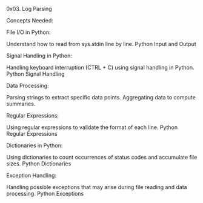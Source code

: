 0x03. Log Parsing

Concepts Needed:

File I/O in Python:

Understand how to read from sys.stdin line by line.
Python Input and Output

Signal Handling in Python:

Handling keyboard interruption (CTRL + C) using signal handling in Python.
Python Signal Handling

Data Processing:

Parsing strings to extract specific data points.
Aggregating data to compute summaries.

Regular Expressions:

Using regular expressions to validate the format of each line.
Python Regular Expressions

Dictionaries in Python:

Using dictionaries to count occurrences of status codes and accumulate file sizes.
Python Dictionaries

Exception Handling:

Handling possible exceptions that may arise during file reading and data processing.
Python Exceptions
